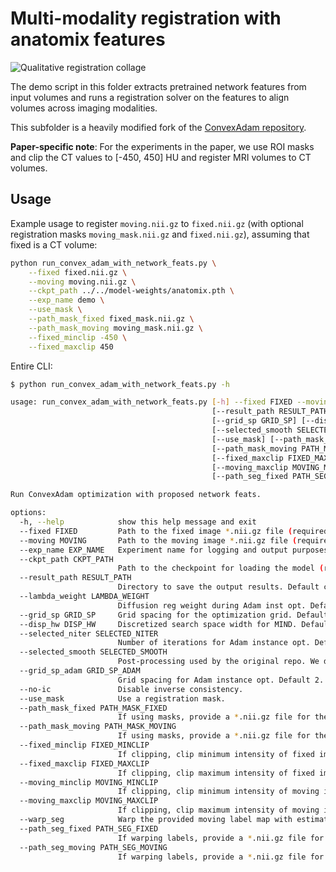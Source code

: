 # Multi-modality registration with anatomix features

![Qualitative registration collage](https://www.neeldey.com/files/qualitative-registration-v2.png)

The demo script in this folder extracts pretrained network features from input
volumes and runs a registration solver on the features to align volumes
across imaging modalities.

This subfolder is a heavily modified fork of the [ConvexAdam repository](https://github.com/multimodallearning/convexAdam).

**Paper-specific note**: For the experiments in the paper, we use ROI masks and 
clip the CT values to [-450, 450] HU and register MRI volumes to CT volumes.


## Usage

Example usage to register `moving.nii.gz` to `fixed.nii.gz` (with optional
registration masks `moving_mask.nii.gz` and `fixed.nii.gz`), assuming that 
fixed is a CT volume:
```bash
python run_convex_adam_with_network_feats.py \
    --fixed fixed.nii.gz \
    --moving moving.nii.gz \
    --ckpt_path ../../model-weights/anatomix.pth \
    --exp_name demo \
    --use_mask \
    --path_mask_fixed fixed_mask.nii.gz \
    --path_mask_moving moving_mask.nii.gz \
    --fixed_minclip -450 \
    --fixed_maxclip 450
```

Entire CLI:
```bash
$ python run_convex_adam_with_network_feats.py -h

usage: run_convex_adam_with_network_feats.py [-h] --fixed FIXED --moving MOVING --exp_name EXP_NAME --ckpt_path CKPT_PATH
                                             [--result_path RESULT_PATH] [--lambda_weight LAMBDA_WEIGHT]
                                             [--grid_sp GRID_SP] [--disp_hw DISP_HW] [--selected_niter SELECTED_NITER]
                                             [--selected_smooth SELECTED_SMOOTH] [--grid_sp_adam GRID_SP_ADAM] [--no-ic]
                                             [--use_mask] [--path_mask_fixed PATH_MASK_FIXED]
                                             [--path_mask_moving PATH_MASK_MOVING] [--fixed_minclip FIXED_MINCLIP]
                                             [--fixed_maxclip FIXED_MAXCLIP] [--moving_minclip MOVING_MINCLIP]
                                             [--moving_maxclip MOVING_MAXCLIP] [--warp_seg]
                                             [--path_seg_fixed PATH_SEG_FIXED] [--path_seg_moving PATH_SEG_MOVING]

Run ConvexAdam optimization with proposed network feats.

options:
  -h, --help            show this help message and exit
  --fixed FIXED         Path to the fixed image *.nii.gz file (required).
  --moving MOVING       Path to the moving image *.nii.gz file (required).
  --exp_name EXP_NAME   Experiment name for logging and output purposes (required).
  --ckpt_path CKPT_PATH
                        Path to the checkpoint for loading the model (required).
  --result_path RESULT_PATH
                        Directory to save the output results. Default current directory.
  --lambda_weight LAMBDA_WEIGHT
                        Diffusion reg weight during Adam inst opt. Default is 0.75
  --grid_sp GRID_SP     Grid spacing for the optimization grid. Default is 2.
  --disp_hw DISP_HW     Discretized search space width for MIND. Default 1.
  --selected_niter SELECTED_NITER
                        Number of iterations for Adam instance opt. Default is 80.
  --selected_smooth SELECTED_SMOOTH
                        Post-processing used by the original repo. We dont use it.
  --grid_sp_adam GRID_SP_ADAM
                        Grid spacing for Adam instance opt. Default 2.
  --no-ic               Disable inverse consistency.
  --use_mask            Use a registration mask.
  --path_mask_fixed PATH_MASK_FIXED
                        If using masks, provide a *.nii.gz file for the fixed img.
  --path_mask_moving PATH_MASK_MOVING
                        If using masks, provide a *.nii.gz file for the moving img.
  --fixed_minclip FIXED_MINCLIP
                        If clipping, clip minimum intensity of fixed img to this val.
  --fixed_maxclip FIXED_MAXCLIP
                        If clipping, clip maximum intensity of fixed img to this val.
  --moving_minclip MOVING_MINCLIP
                        If clipping, clip minimum intensity of moving img to this val.
  --moving_maxclip MOVING_MAXCLIP
                        If clipping, clip maximum intensity of moving img to this val.
  --warp_seg            Warp the provided moving label map with estimated deformation.
  --path_seg_fixed PATH_SEG_FIXED
                        If warping labels, provide a *.nii.gz file for the fixed label.
  --path_seg_moving PATH_SEG_MOVING
                        If warping labels, provide a *.nii.gz file for the moving label
```
